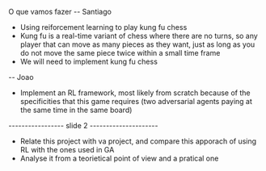 O que vamos fazer
-- Santiago

- Using reiforcement learning to play kung fu chess
- Kung fu is a real-time variant of chess where there are no turns, so any player that can move as many pieces as they want, just as long as you do not move the same piece twice within a small time frame
- We will need to implement kung fu chess

-- Joao
- Implement an RL framework, most likely from scratch because of the specificities that this game requires (two adversarial agents paying at the same time in the same board)

----------------- slide 2 ---------------------

- Relate this project with va project, and compare this apporach of using RL with the ones used in GA
- Analyse it from a teorietical point of view and a pratical one
